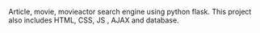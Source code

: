 Article, movie, movieactor search engine using python flask. This project also includes HTML, CSS, JS , AJAX and database.

